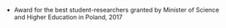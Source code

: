 - Award for the best student-researchers granted by Minister of Science and Higher Education in Poland, 2017